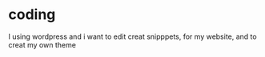 # coding
I using wordpress and i want to edit creat snipppets, for my website, and to creat my own theme 
